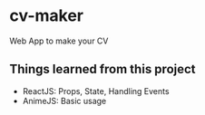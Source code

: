 # cv-maker
Web App to make your CV

## Things learned from this project
- ReactJS: Props, State, Handling Events
- AnimeJS: Basic usage
